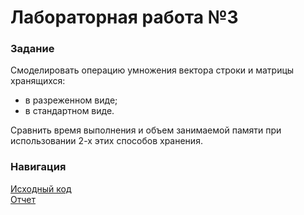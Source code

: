 # Лабораторная работа №3
### Задание

Смоделировать операцию умножения вектора строки и матрицы хранящихся:
* в разреженном виде;
* в стандартном виде.

Сравнить время выполнения и объем занимаемой памяти при использовании 2-х этих способов хранения.

### Навигация

[Исходный код](./src) \
[Отчет](./report.docx)  